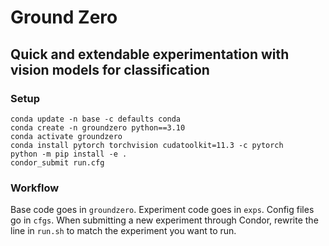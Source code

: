 # Ground Zero
## Quick and extendable experimentation with vision models for classification

### Setup
```
conda update -n base -c defaults conda
conda create -n groundzero python==3.10
conda activate groundzero
conda install pytorch torchvision cudatoolkit=11.3 -c pytorch
python -m pip install -e .
condor_submit run.cfg
```

### Workflow
Base code goes in `groundzero`. Experiment code goes in `exps`. Config files go in `cfgs`. When submitting a new experiment through Condor, rewrite the line in `run.sh` to match the experiment you want to run.
